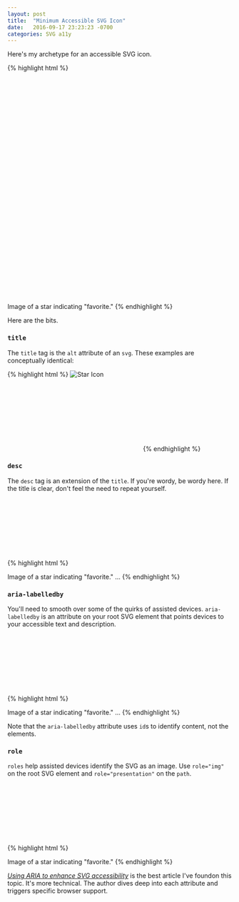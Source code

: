 ```yaml
---
layout: post
title:  "Minimum Accessible SVG Icon"
date:   2016-09-17 23:23:23 -0700
categories: SVG a11y
---
```


Here's my archetype for an accessible SVG icon.

{% highlight html %}
<svg viewBox="0 0 16 16" role="img" aria-labelledby="title desc">
  <title id="title">Star Icon</title>
  <desc id="desc">Image of a star indicating "favorite."</desc>
  <path role="presentation" fill="#000" d="..."></path>
</svg>
{% endhighlight %}

<!-- fold -->

Here are the bits.

### `title`

The `title` tag  is the `alt` attribute of an `svg`. These examples are conceptually identical:

{% highlight html %}
<img src="..." alt="Star Icon" />

<svg>
  <title>Star Icon</title>
  ...
</svg>
{% endhighlight %}

### `desc`

The `desc` tag is an extension of the `title`. If you're wordy, be wordy here. If the title is clear, don't feel the need to repeat yourself.

{% highlight html %}
<svg>
  <title>Star Icon</title>
  <desc>Image of a star indicating "favorite."</desc>
  ...
</svg>
{% endhighlight %}

### `aria-labelledby`

You'll need to smooth over some of the quirks of assisted devices. `aria-labelledby` is an attribute on your root SVG element that points devices to your accessible text and description.

{% highlight html %}
<svg aria-labelledby="title desc">
  <title id="title">Star Icon</title>
  <desc id="desc">Image of a star indicating "favorite."</desc>
  ...
</svg>
{% endhighlight %}

Note that the `aria-labelledby` attribute uses `id`s to identify content, not the elements.

### `role`

`roles` help assisted devices identify the SVG as an image. Use `role="img"` on the root SVG element and `role="presentation"` on the `path`.

{% highlight html %}
<svg role="img" aria-labelledby="title desc">
  <title id="title">Star Icon</title>
  <desc id="desc">Image of a star indicating "favorite."</desc>
  <path role="presentation" fill="#000" d="..."></path>
</svg>
{% endhighlight %}



*[Using ARIA to enhance SVG accessibility](https://www.paciellogroup.com/blog/2013/12/using-aria-enhance-svg-accessibility/)* is the best article I've foundon this topic. It's more technical. The author dives deep into each attribute and triggers specific browser support.
